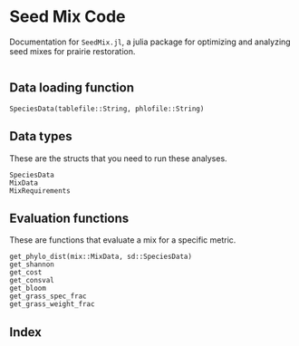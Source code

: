 # Seed Mix Code

Documentation for `SeedMix.jl`, a julia package for optimizing and analyzing seed mixes for prairie restoration.

```@contents
```

## Data loading function
```@docs
SpeciesData(tablefile::String, phlofile::String)
```

## Data types
These are the structs that you need to run these analyses.
```@docs
SpeciesData
MixData
MixRequirements
```


## Evaluation functions
These are functions that evaluate a mix for a specific metric.

```@docs
get_phylo_dist(mix::MixData, sd::SpeciesData)
get_shannon
get_cost
get_consval
get_bloom
get_grass_spec_frac
get_grass_weight_frac
```

## Index

```@index
```
